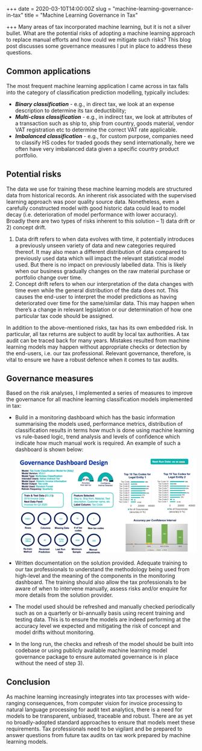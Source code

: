 +++
date = 2020-03-10T14:00:00Z
slug = "machine-learning-governance-in-tax"
title = "Machine Learning Governance in Tax"

+++
Many areas of tax incorporated machine learning, but it is not a silver bullet. What are the potential risks of adopting a machine learning approach to replace manual efforts and how could we mitigate such risks? This blog post discusses some governance measures I put in place to address these questions.

## Common applications

The most frequent machine learning application I came across in tax falls into the category of classification prediction modelling, typically includes:

* **_Binary classification_** - e.g., in direct tax, we look at an expense description to determine its tax deductibility;
* **_Multi-class classification_** - e.g., in indirect tax, we look at attributes of a transaction such as ship to, ship from country, goods material, vendor VAT registration etc to determine the correct VAT rate applicable.
* **_Imbalanced classification_** - e.g., for custom purpose, companies need to classify HS codes for traded goods they send internationally, here we often have very imbalanced data given a specific country product portfolio.

## Potential risks

The data we use for training these machine learning models are structured data from historical records. An inherent risk associated with the supervised learning approach was poor quality source data. Nonetheless, even a carefully constructed model with good historic data could lead to model decay (i.e. deterioration of model performance with lower accuracy). Broadly there are two types of risks inherent to this solution – 1) data drift or 2) concept drift.

1. Data drift refers to when data evolves with time, it potentially introduces a previously unseen variety of data and new categories required thereof. It may also mean a different distribution of data compared to previously used data which will impact the relevant statistical model used. But there is no impact on previously labelled data. This is likely when our business gradually changes on the raw material purchase or portfolio change over time.
2. Concept drift refers to when our interpretation of the data changes with time even while the general distribution of the data does not. This causes the end-user to interpret the model predictions as having deteriorated over time for the same/similar data. This may happen when there’s a change in relevant legislation or our determination of how one particular tax code should be assigned.

In addition to the above-mentioned risks, tax has its own embedded risk. In particular, all tax returns are subject to audit by local tax authorities. A tax audit can be traced back for many years. Mistakes resulted from machine learning models may happen without appropriate checks or detection by the end-users, i.e. our tax professional. Relevant governance, therefore, is vital to ensure we have a robust defence when it comes to tax audits.

## Governance measures

Based on the risk analyses, I implemented a series of measures to improve the governance for all machine learning classification models implemented in tax: 

* Build in a monitoring dashboard which has the basic information summarising the models used, performance metrics, distribution of classification results in terms how much is done using machine learning vs rule-based logic, trend analysis and levels of confidence which indicate how much manual work is required. An example of such a dashboard is shown below:

  ![](/uploads/governance-dashboard.png)
* Written documentation on the solution provided. Adequate training to our tax professionals to understand the methodology being used from high-level and the meaning of the components in the monitoring dashboard. The training should also allow the tax professionals to be aware of when to intervene manually, assess risks and/or enquire for more details from the solution provider.
* The model used should be refreshed and manually checked periodically such as on a quarterly or bi-annually basis using recent training and testing data. This is to ensure the models are indeed performing at the accuracy level we expected and mitigating the risk of concept and model drifts without monitoring.
* In the long run, the checks and refresh of the model should be built into codebase or using publicly available machine learning model governance package to ensure automated governance is in place without the need of step 3).

## Conclusion

As machine learning increasingly integrates into tax processes with wide-ranging consequences, from computer vision for invoice processing to natural language processing for audit text analytics, there is a need for models to be transparent, unbiased, traceable and robust. There are as yet no broadly-adopted standard approaches to ensure that models meet these requirements. Tax professionals need to be vigilant and be prepared to answer questions from future tax audits on tax work prepared by machine learning models.